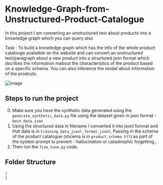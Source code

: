 # Knowledge-Graph-from-Unstructured-Product-Catalogue
In this project I am converting an unstructured text about products into a knowledge graph which you can query also


Task : To build a knowledge graph which has the info of the whole product catalouge availaible on the website and can convert an unstructured text/paragraph about a new product into a structured json format which dscribes the information mabout the characteristics of the product based on a specific schema. You can also inference the model about information of the prodcuts. 


![image](https://github.com/user-attachments/assets/19d32793-fce6-41c9-a57a-84fd1dac9f90)


## Steps to run the project 
0. Make sure you have the synthetic data generated using the `generate_synthetic_data.py` file using the dataset given in json format - `becn_data.json`
1. Using the structured data in filename I converted it into jsonl fomnat and that data is in `training_data_jsonl_format.jsonl`. Passing in the schema of the product catalogue (shcema is in `product_schema.ttl`) as part of the system prompt to prevent - hallucination or catastrophic forgetting.,
2. Then run the `fine_tune.py` code. 

## Folder Structure
```
|
|
```

